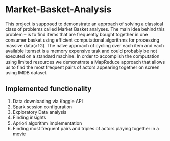 # Market-Basket-Analysis

This project is supposed to demonstrate an approach of solving a classical class of problems called Market Basket analyses. The main idea behind this problem – is to find items that are frequently
bought together in one consumer basket using efficient computational algorithms for processing massive data(>1G). The naïve approach of cycling over each item and each available itemset is a memory expensive task and could probably be not executed on a standard machine. In order to accomplish the computation using limited resources we demonstrate a MapReduce approach that allows us to find the most frequent pairs of actors appearing together on screen using IMDB dataset.

## **Implemented functionality**

1. Data downloading via Kaggle API
2. Spark session configuration
3. Exploratory Data analysis
4. Finding insights
5. Apriori algorithm implementation
6. Finding most frequent pairs and triples of actors playing together in a movie
